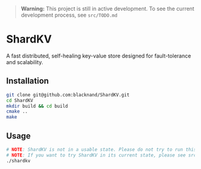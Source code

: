 > **Warning:** This project is still in active development. To see the current development process, see `src/TODO.md`
# ShardKV
A fast distributed, self-healing key-value store designed for fault-tolerance and scalability.
## Installation
```bash
git clone git@github.com:blacknand/ShardKV.git
cd ShardKV
mkdir build && cd build
cmake ..
make
```
## Usage
```bash
# NOTE: ShardKV is not in a usable state. Please do not try to run this command yet.
# NOTE: If you want to try ShardKV in its current state, please see src/README.md
./shardkv
```
